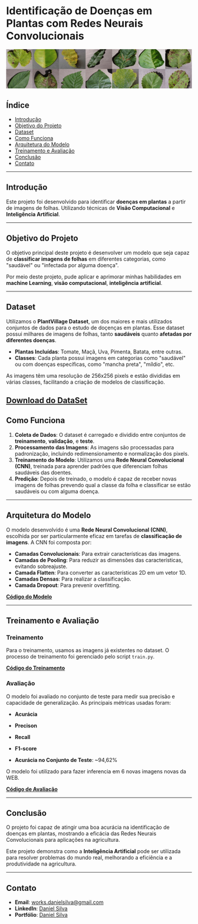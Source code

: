 # Identificação de Doenças em Plantas com Redes Neurais Convolucionais

![Banner do Projeto](dataset-cover.png)

## Índice

- [Introdução](#introdução)
- [Objetivo do Projeto](#objetivo-do-projeto)
- [Dataset](#dataset)
- [Como Funciona](#como-funciona)
- [Arquitetura do Modelo](#arquitetura-do-modelo)
- [Treinamento e Avaliação](#treinamento-e-avaliação)
- [Conclusão](#conclusão)
- [Contato](#contato)

---

## Introdução

Este projeto foi desenvolvido para identificar **doenças em plantas** a partir de imagens de folhas. Utilizando técnicas de **Visão Computacional** e **Inteligência Artificial**.

---

## Objetivo do Projeto

O objetivo principal deste projeto é desenvolver um modelo que seja capaz de **classificar imagens de folhas** em diferentes categorias, como "saudável" ou "infectada por alguma doença".

Por meio deste projeto, pude aplicar e aprimorar minhas habilidades em **machine Learning**, **visão computacional**, **inteligência artificial**.

---

## Dataset

Utilizamos o **PlantVillage Dataset**, um dos maiores e mais utilizados conjuntos de dados para o estudo de doçenças em plantas. Esse dataset possui milhares de imagens de folhas, tanto **saudáveis** quanto **afetadas por diferentes doenças**.

- **Plantas Incluídas**: Tomate, Maçã, Uva, Pimenta, Batata, entre outras.
- **Classes**: Cada planta possui imagens em categorias como "saudável" ou com doenças específicas, como "mancha preta", "míldio", etc.

As imagens têm uma resolução de 256x256 pixels e estão divididas em várias classes, facilitando a criação de modelos de classificação.

[Download do DataSet](https://www.kaggle.com/datasets/abdallahalidev/plantvillage-dataset)
---

## Como Funciona

1. **Coleta de Dados**: O dataset é carregado e dividido entre conjuntos de **treinamento**, **validação**, e **teste**.
2. **Processamento das Imagens**: As imagens são processadas para padronização, incluindo redimensionamento e normalização dos pixels.
3. **Treinamento do Modelo**: Utilizamos uma **Rede Neural Convolucional (CNN)**, treinada para aprender padrões que diferenciam folhas saudáveis das doentes.
4. **Predição**: Depois de treinado, o modelo é capaz de receber novas imagens de folhas prevendo qual a classe da folha e classificar se estão saudáveis ou com alguma doença.

---

## Arquitetura do Modelo

O modelo desenvolvido é uma **Rede Neural Convolucional (CNN)**, escolhida por ser particularmente eficaz em tarefas de **classificação de imagens**. A CNN foi composta por:

- **Camadas Convolucionais**: Para extrair características das imagens.
- **Camadas de Pooling**: Para reduzir as dimensões das características, evitando sobreajuste.
- **Camada Flatten**: Para converter as características 2D em um vetor 1D.
- **Camadas Densas**: Para realizar a classificação.
- **Camada Dropout**: Para prevenir overfitting.

**[Código do Modelo](src/model.py)**

---

## Treinamento e Avaliação

### Treinamento

Para o treinamento, usamos as imagens já existentes no dataset. O processo de treinamento foi gerenciado pelo script `train.py`.

**[Código do Treinamento](src/train.py)**

### Avaliação

O modelo foi avaliado no conjunto de teste para medir sua precisão e capacidade de generalização. As principais métricas usadas foram:

- **Acurácia**
- **Precison**
- **Recall**
- **F1-score**

- **Acurácia no Conjunto de Teste**: ~94,62%

O modelo foi utilizado para fazer inferencia em 6 novas imagens novas da WEB.

**[Código de Avaliação](notebooks/evaluate.ipynb)**

---

## Conclusão

O projeto foi capaz de atingir uma boa acurácia na identificação de doenças em plantas, mostrando a eficácia das Redes Neurais Convolucionais para aplicações na agricultura.

Este projeto demonstra como a **Inteligência Artificial** pode ser utilizada para resolver problemas do mundo real, melhorando a eficiência e a produtividade na agricultura.

---


## Contato

- **Email**: works.danielsilva@gmail.com
- **LinkedIn**: [Daniel Silva](https://www.linkedin.com/in/daniel-silva-b73857214/)
- **Portfólio**: [Daniel Silva](https://danielsilvaportfolio-45bdec2430ab.herokuapp.com/)
